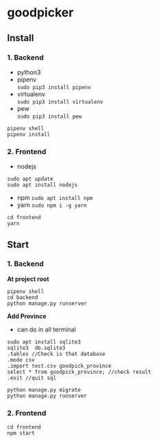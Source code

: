 # goodpicker

## Install

### 1. Backend

- python3
- pipenv  
  `sudo pip3 install pipenv`
- virtualenv  
  `sudo pip3 install virtualenv`
- pew  
  `sudo pip3 install pew`
```
pipenv shell
pipenv install
```
### 2. Frontend
- nodejs 
 ```
 sudo apt update
 sudo apt install nodejs
 ```
- npm 
 `sudo apt install npm`
- yarn 
 `sudo npm i -g yarn`
```
cd frontend
yarn
```

## Start

### 1. Backend
**At project root**
```
pipenv shell
cd backend
python manage.py runserver
```
**Add Province**
- can do in all terminal
```
sudo apt install sqlite3
sqlite3  db.sqlite3
.tables //Check is that database
.mode csv
.import test.csv goodpick_province
select * from goodpick_province; //check result
.exit //quit sql
```
```
python manage.py migrate
python manage.py runserver
```

### 2. Frontend

```
cd frontend
npm start
```
